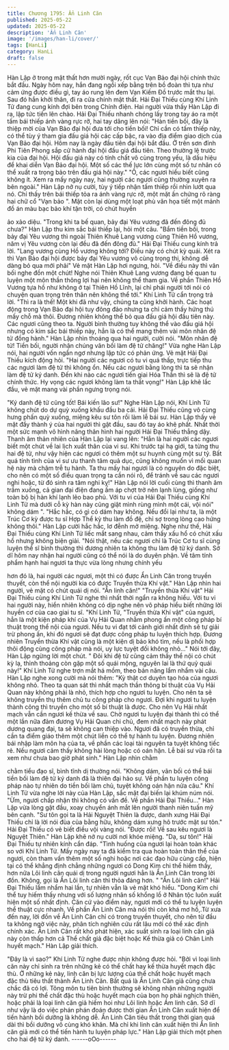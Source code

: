 ```yaml
---
title: Chương 1795: Ẩn Linh Căn
published: 2025-05-22
updated: 2025-05-22
description: 'Ẩn Linh Căn'
image: '/images/han-li/cover/'
tags: [HanLi]
category: HanLi
draft: false
---
```


Hàn Lập ở trong mật thất hơn mười ngày, rốt cục Vạn Bảo đại hội
chính thức bắt đầu.
Ngày hôm nay, hắn đang ngồi xếp bằng trên bồ đoàn thì tựa như
cảm ứng được điều gì, tay áo rung lên đem Vạn Kiếm Đồ trước
mắt thu lại.
Sau đó hắn khởi thân, đi ra cửa chính mật thất.
Hải Đại Thiếu cùng Khí Linh Tử đang cung kính đợi bên trong
Chính điện.
Hai người vừa thấy Hàn Lập đi ra, lập tức tiến lên chào. Hải Đại
Thiếu nhanh chóng lấy trong tay áo ra một tấm bái thiếp ánh vàng
rực rỡ, hai tay dâng lên nói:
"Hàn tiền bối, đây là thiệp mời của Vạn Bảo đại hội đưa tới cho
tiền bối! Chỉ cần có tấm thiếp này, có thể tùy ý tham gia đấu giá
hội các cấp bậc, ra vào địa điểm giao dịch của Vạn Bảo đại hội.
Hôm nay là ngày đầu tiên đại hội bắt đầu. Ở trên sơn đỉnh Phi
Tiên Phong sắp cử hành đại hội đấu giá đầu tiên. Theo thường lệ
trước kia của đại hội. Hội đấu giá này có tính chất vô cùng trọng
yếu, là dấu hiệu để khai diễn Vạn Bảo đại hội. Một số các thế lực
lớn cùng một số tư nhân có thể xuất ra trọng bảo trên đấu giá hội
này."
"Ồ, các ngươi hiểu biết cũng không ít. Xem ra mấy ngày nay, hai
người các ngươi cũng thường xuyên ra bên ngoài." Hàn Lập nở
nụ cười, tùy ý tiếp nhận tấm thiếp rồi nhìn lướt qua nó.
Chỉ thấy trên bái thiếp tỏa ra ánh vàng rực rỡ, một mặt ấn chứng
rõ ràng hai chữ cổ "Vạn bảo ". Mặt còn lại dùng một loạt phù văn
họa tiết một mảnh đồ án màu bạc bảo khí tận trời, có chút huyền

ảo xảo diệu.
"Trong khi ta bế quan, bảy đại Yêu vương đã đến đông đủ chưa?"
Hàn Lập thu kim sắc bái thiếp lại, hỏi một câu.
"Bẩm tiền bối, trong bảy đại Yêu vương thì ngoài Thiên Khuê
Lang vương cùng Thiên Hồ vương, năm vị Yêu vương còn lại đều
đã đến đông đủ." Hải Đại Thiếu cung kính trả lời.
"Lang vương cùng Hồ vương không tới? Điều này có chút kỳ quái.
Xét ra thì Vạn Bảo đại hội được bảy đại Yêu vương vô cùng trọng
thị, không dễ dàng bỏ qua mới phải" Vẻ mặt Hàn Lập hơi ngưng,
hỏi.
"Về điều này thì vãn bối nghe đồn một chút! Nghe nói Thiên Khuê
Lang vương đang bế quan tu luyện một môn thần thông lợi hại
nên không thể tham gia. Về phần Thiên Hồ Vương tựa hồ như
không ở tại Thiên Hồ Lĩnh, lại chỉ phái người tới nói có chuyện
quan trọng trên thân nên không thể tới." Khí Linh Tử cẩn trọng trả
lời.
"Thì ra là thế! Một khi đã như vậy, chúng ta cũng khởi hành. Các
hoạt động trong Vạn Bảo đại hội tuy đông đảo nhưng ta chỉ cảm
thấy hứng thú mấy chỗ mà thôi. Đương nhiên không thể bỏ qua
đấu giá hội đầu tiên này. Các ngươi cũng theo ta. Người bình
thường tuy không thể vào đấu giá hội nhưng có kim sắc bái thiếp
này, hẳn là có thể mang thêm vài môn nhân đệ tử đồng hành."
Hàn Lập nhìn thoáng qua hai người, cười nói.
"Môn nhân đệ tử! Tiền bối, người nhận chúng vãn bối làm đệ tử
chăng!" Vừa nghe Hàn Lập nói, hai người vốn ngẩn ngơ nhưng
lập tức có phản ứng. Vẻ mặt Hải Đại Thiếu kích động hỏi.
"Hai người các ngươi có tu vi quá thấp, trực tiếp thu các ngươi
làm đệ tử thì không ổn. Nếu các ngươi bằng lòng thì ta sẽ nhận
làm đệ tử ký danh. Đến khi nào các ngươi tiến giai Hóa Thần thì
sẽ là đệ tử chính thức. Hy vọng các ngươi không làm ta thất
vọng!" Hàn Lập khẽ lắc đầu, vẻ mặt mang vài phần ngưng trọng
nói.

"Ký danh đệ tử cũng tốt! Bái kiến lão sư!" Nghe Hàn Lập nói, Khí
Linh Tử không chút do dự quỳ xuống khấu đầu ba cái.
Hải Đại Thiếu cũng vô cùng hưng phấn quỳ xuống, miệng kêu sư
tôn rồi làm lễ bái sư.
Hàn Lập thấy vẻ mặt đầy thành ý của hai người thì gật đầu, sau
đó tay áo khẽ phất. Nhất thời một sức mạnh vô hình nâng thân
hình hai người Hải Đại Thiếu thẳng dậy.
Thanh âm thản nhiên của Hàn Lập lại vang lên:
"Hẳn là hai người các ngươi biết một chút về lai lịch xuất thân của
vi sư. Khi trước tại hạ giới, ta từng thu hai đệ tử, như vậy hiện các
ngươi có thêm một sư huynh cùng một sư tỷ.
Bất quá tính tình của vi sư ưu thanh tâm quả dục, cũng không
muốn vì mối quan hệ này mà chậm trễ tu hành. Ta thu mấy hai
ngươi là có nguyên do đặc biệt, cho nên có một số điều quan
trọng ta cần nói rõ, để tránh về sau các ngươi nghi hoặc, từ đó
sinh ra tâm nghi kỵ!"
Hàn Lập nói lời cuối cùng thì thanh âm trầm xuống, cả gian đại
điện đang ấm áp chợt trở nên lạnh lùng, giống như toàn bộ bị hàn
khí lạnh lẽo bao phủ.
Với tu vi của Hải Đại Thiếu cùng Khí Linh Tử mà dưới cỗ kỳ hàn
này cũng giật mình rùng mình một cái, vội nói" không dám ".
"Hắc hắc, có gì có dám hay không. Nếu đổi lại như ta, là một Trúc
Cơ kỳ được tu sĩ Hợp Thể kỳ thu làm đồ đệ, chỉ sợ trong lòng cao
hứng không thôi." Hàn Lập cười hắc hắc, lơ đễnh mở miệng.
Nghe như thế, Hải Đại Thiếu cùng Khí Linh Tử liếc mắt sang
nhau, cảm thấy xấu hổ có chút xấu hổ nhưng không biện giải.
"Nói thật, nếu các ngươi chỉ là Trúc Cơ tu sĩ cùng luyện thể sĩ bình
thường thì đương nhiên ta không thu làm đệ tử ký danh. Sở dĩ
hôm nay nhận hai người cũng có thể nói là do duyên phận. Về
tâm tính phẩm hạnh hai ngươi ta thực vừa lòng nhưng chính yếu

hơn đó là, hai người các ngươi, một thì có được Ẩn Linh Căn
trong truyền thuyết, còn thể nội người kia có được Truyền thừa
Khí vật." Hàn Lập nhìn hai người, vẻ mặt có chút quái dị nói.
"Ẩn linh căn!"
"Truyền thừa Khí vật"
Hải Đại Thiếu cùng Khí Linh Tử nghe thì nhất thời ngẩn ra không
hiểu. Với tu vi hai người này, hiển nhiên không có dịp nghe nên vô
pháp hiểu biết những lời huyền cơ của cao giai tu sĩ.
"Khí Linh Tử, "Truyền thừa Khí vật" của ngươi, hẳn là một kiện
pháp khí của Vụ Hải Quan nhằm phong ấn một công pháp bí
thuật trong thể nội của ngươi. Nếu tu vi đạt tới cảnh giới nhất định
sẽ tự giải trừ phong ấn, khi đó ngươi sẽ đạt được công pháp tu
luyện thích hợp. Đương nhiên Truyền thừa Khí vật cũng là một
kiện dị bảo khó tìm, nếu là phối hợp thôi động cùng công pháp mà
nói, uy lực tuyệt đối không nhỏ…" Nói tới đây, Hàn Lập ngừng lời
một chút.
" Đôi khi đệ tử cũng cảm thấy thể nội có chút kỳ lạ, thỉnh thoảng
còn gặp một số quái mộng, nguyên lai là thứ quỷ quái này!" Khí
Linh Tử nghe trợn mắt há mồm, theo bản năng lẩm nhẩm vài câu.
Hàn Lập nghe xong cười mà nói thêm:
"Kỳ thật cơ duyên tạo hóa của ngươi không nhỏ. Theo ta quan sát
thì nhất mạch thần thông bí thuật của Vụ Hải Quan này không
phải là nhỏ, thích hợp cho ngươi tu luyện. Cho nên ta sẽ không
truyền thụ thêm chủ tu công pháp cho ngươi. Đợi khi ngươi tu
luyện thành công thì truyền cho một số bí thuật là được. Cho nên
Vụ Hải nhất mạch vẫn cần ngươi kế thừa về sau. Chờ ngươi tu
luyện đại thành thì có thể một lần nữa đảm đương Vụ Hải Quan
chi chủ, đem nhất mạch này phát dương quang đại, ta sẽ không
can thiệp vào. Ngươi đã có truyền thừa, chỉ cần ta điểm giáo thêm
một chút liền có thể tự hành tu luyện. Đương nhiên bái nhập làm
môn hạ của ta, về phần các loại tài nguyên ta tuyệt không tiếc rẻ.
Nếu ngươi cảm thấy không hài lòng hoặc có oán hận. Lễ bái sư
vừa rồi ta xem như chưa bao giờ phát sinh." Hàn Lập nhìn chằm

chằm tiểu đạo sĩ, bình tĩnh dị thường nói.
"Không dám, vãn bối có thể bái tiền bối làm đệ tử ký danh đã là
thiên đại hảo sự. Về phần tu luyện công pháp nào tự nhiên do tiền
bối làm chủ, tuyệt không oán hận nửa câu." Khí Linh Tử vừa nghe
lời này của Hàn Lập, sắc mặt đại biến lại khúm núm nói.
"Ừm, ngươi chấp nhận thì không có vấn đề. Về phần Hải Đại
Thiếu..." Hàn Lập vừa lòng gật đầu, xoay chuyển ánh mắt lên
người thanh niên tuấn mỹ bên cạnh.
"Sư tôn gọi ta là Hải Nguyệt Thiên là được, danh xưng Hải Đại
Thiếu chỉ là lời nói đùa của bằng hữu, không dám xưng hô trước
mặt sư tôn." Hải Đại Thiếu có vẻ biết điều vội vàng nói.
"Được rồi! Về sau kêu ngươi là Nguyệt Thiên." Hàn Lập khẽ nở nụ
cười nơi khóe miệng.
"Dạ, sư tôn!" Hải Đại Thiếu tự nhiên kính cẩn đáp.
"Tình huống của ngươi lại hoàn toàn khác so với Khí Linh Tử.
Mấy ngày nay ta đã kiểm tra qua hoàn toàn thân thể của ngươi,
còn tham vấn thêm một số nghi hoặc nơi các đạo hữu cùng cấp,
hiện tại có thể khẳng định chẳng những ngươi có Dong Kim chi
thể hiếm thấy, hơn nữa Lôi linh căn quái dị trong người ngươi hẳn
là Ẩn Linh Căn trong lời đồn. Không, gọi là Ẩn Lôi linh căn thì thỏa
đáng hơn. "
"Ẩn Lôi linh căn!" Hải Đại Thiếu lẩm nhẩm hai lần, tự nhiên vẫn là
vẻ mặt khó hiểu.
"Dong Kim chi thể tuy hiếm thấy nhưng với số lượng nhân số
khổng lồ ở Nhân tộc luôn xuất hiện một số nhất định. Căn cứ vào
điểm này, ngươi mới có thể tu luyện luyện thể thuật cực nhanh.
Về phần Ẩn Linh Căn mà nói thì còn khá mơ hồ,.Từ xưa đến nay,
lời đồn về Ẩn Linh Căn chỉ có trong truyền thuyết, cho nên từ đầu
ta không ngờ việc này, phân tích nghiên cứu rất lâu mới có thể
xác định chính xác. Ẩn Linh Căn rất khó phát hiện, xác suất sinh
ra loại linh căn giả này còn thấp hơn cả Thể chất giả đặc biệt
hoặc Kế thừa giả có Chân Linh huyết mạch." Hàn Lập giải thích.

"Đây là vì sao?" Khí Linh Tử nghe được nhịn không được hỏi.
"Bởi vì loại linh căn này chỉ sinh ra trên những kẻ có thể chất hay
kế thừa huyết mạch đặc thù. Ở những kẻ này, linh căn bị lực
lượng của thể chất hoặc huyết mạch đặc thù tiêu thất thành Ẩn
Linh Căn. Bất quá là Ẩn Linh Căn giả cũng chưa chắc đã có lợi.
Tông môn tu tiên bình thường sẽ không nhận những người này
trừ phi thể chất đặc thù hoặc huyết mạch của bọn họ phải nghịch
thiên, hoặc phải là loại linh căn giả hiếm hoi như Lôi linh hoặc Ám
linh căn.
Sở dĩ như vậy là do việc phán phán đoán được thời gian Ẩn Linh
Căn xuất hiện để tiến hành bồi dưỡng là không dễ. Ẩn Linh Căn
tiêu thất trong thời gian quá dài thì bồi dưỡng vô cùng khó khăn.
Mà chỉ khi linh căn xuất hiện thì Ẩn linh căn giả mới có thể tiến
hành tu luyện pháp lực." Hàn Lập giải thích một phen cho hai đệ
tử ký danh.
------oOo------
